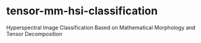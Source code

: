 # tensor-mm-hsi-classification
Hyperspectral Image Classification Based on Mathematical Morphology and Tensor Decomposition
